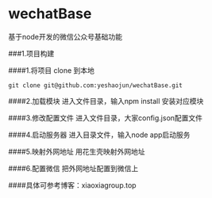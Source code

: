 # wechatBase
基于node开发的微信公众号基础功能

###1.项目构建

####1.将项目 clone 到本地
```
git clone git@github.com:yeshaojun/wechatBase.git
```

####2.加载模块
进入文件目录，输入npm install 安装对应模块

####3.修改配置文件
进入文件目录，大家config.json配置文件

####4.启动服务器
进入目录文件，输入node app启动服务

####5.映射外网地址
用花生壳映射外网地址

####6.配置微信
把外网地址配置到微信上

####具体可参考博客：xiaoxiagroup.top
